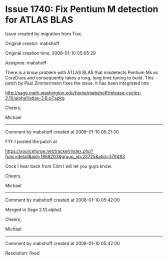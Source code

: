 # Issue 1740: Fix Pentium M detection for ATLAS BLAS

Issue created by migration from Trac.

Original creator: mabshoff

Original creation time: 2008-01-10 05:05:29

Assignee: mabshoff

There is a know problem with ATLAS BLAS that misdetects Pentium Ms as CoreDuos and consequently takes a long, long time tuning to build. This patch by Paul Zimmermann fixes the issue. It has been integrated into 

http://sage.math.washington.edu/home/mabshoff/release-cycles-2.10/alpha1/atlas-3.8.p7.spkg

Cheers,

Michael


---

Comment by mabshoff created at 2008-01-10 05:21:30

FYI: I posted the patch at 

https://sourceforge.net/tracker/index.php?func=detail&aid=1868203&group_id=23725&atid=379483

Once I hear back from Clint I will let you guys know.

Cheers,

Michael


---

Comment by mabshoff created at 2008-01-10 05:42:00

Merged in Sage 2.10.alpha1.

Cheers,

Michael


---

Comment by mabshoff created at 2008-01-10 05:42:00

Resolution: fixed
